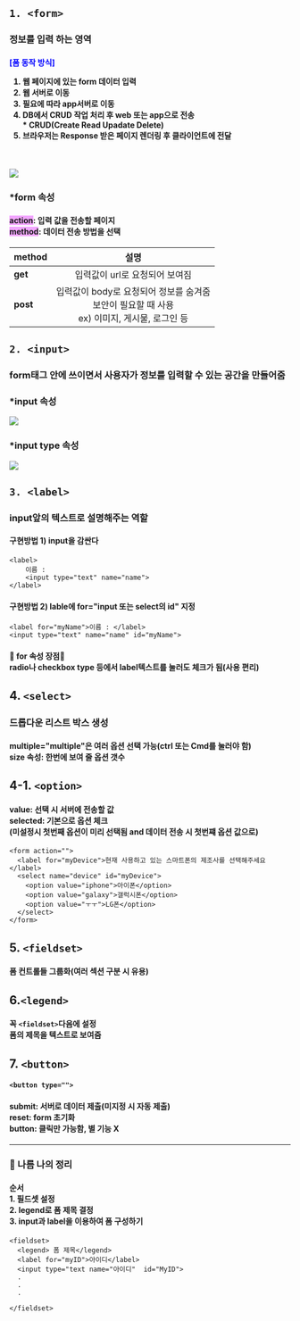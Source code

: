 ## ```1. <form>```
### 정보를 입력 하는 영역 
#### <span style="color:blue">[폼 동작 방식]</span><ol><li>웹 페이지에 있는 form 데이터 입력</li><li>웹 서버로 이동</li><li>필요에 따라 app서버로 이동</li><li>DB에서 CRUD 작업 처리 후 web 또는 app으로 전송<br>* CRUD(Create Read Upadate Delete)</li><li>브라우저는 Response 받은 페이지 렌더링 후 클라이언트에 전달</li></ol><br>
<img src="https://images.velog.io/images/greenth322/post/3b402cf2-9f00-47e9-a0ef-32e43ccbe467/fdfdf.JPG"> 
<br>

### *form 속성
#### <span style="background-color:#f2a6ff">action</span>: 입력 값을 전송할 페이지<br> <span style="background-color:#f2a6ff">method</span>: 데이터 전송 방법을 선택
| method | 설명 |
|:----------|:----------:|
| **get** | 입력값이 url로 요청되어 보여짐 | 
| **post** | 입력값이 body로 요청되어 정보를 숨겨줌<br>보안이 필요할 때 사용<br>ex) 이미지, 게시물, 로그인 등 |

## ```2. <input>```
### form태그 안에 쓰이면서 사용자가 정보를 입력할 수 있는 공간을 만들어줌
### *input 속성
<img src="https://images.velog.io/images/greenth322/post/8196a1c4-a990-4709-b011-4c816333fe7b/1.JPG"> 

### *input type 속성
<img src="https://images.velog.io/images/greenth322/post/b321ee6b-853b-45e8-9d90-73163e54fa4d/2.JPG">

## ```3. <label>```

### input앞의 텍스트로 설명해주는 역할
#### 구현방법 1) input을 감싼다
```
<label>
	이름 :
	<input type="text" name="name">
</label>
```

#### 구현방법 2) lable에 for="input 또는 select의 id" 지정<br>
```
<label for="myName">이름 : </label>
<input type="text" name="name" id="myName">
```

#### 💙 for 속성 장점💙<br>radio나 checkbox type 등에서 label텍스트를 눌러도 체크가 됨(사용 편리)
## 4. ```<select>``` 
### 드롭다운 리스트 박스 생성 
#### multiple="multiple"은 여러 옵션 선택 가능(ctrl 또는 Cmd를 눌러야 함)<br> size 속성: 한번에 보여 줄 옵션 갯수


## 4-1. ```<option>```
#### value: 선택 시 서버에 전송할 값<br>selected: 기본으로 옵션 체크<br>(미설정시 첫번째 옵션이 미리 선택됨 and 데이터 전송 시 첫번쨰 옵션 값으로)
```
<form action="">
  <label for="myDevice">현재 사용하고 있는 스마트폰의 제조사를 선택해주세요</label>
  <select name="device" id="myDevice">
    <option value="iphone">아이폰</option>
    <option value="galaxy">갤럭시폰</option>
    <option value="ㅜㅜ">LG폰</option>
  </select>
</form>
```

## 5. ```<fieldset>``` 
#### 폼 컨트롤들 그룹화(여러 섹션 구분 시 유용)

## 6.```<legend>```
####  꼭 ```<fieldset>```다음에 설정<br>폼의 제목을 텍스트로 보여줌

## 7. ```<button>```
#### ```<button type="">```
#### submit: 서버로 데이터 제출(미지정 시 자동 제출)<br>reset: form 초기화<br>button: 클릭만 가능함, 별 기능 X


*** 
### 🌷 나름 나의 정리 
#### 순서<br>1. 필드셋 설정 <br>2. legend로 폼 제목 결정<br>3. input과 label을 이용하여 폼 구성하기
```
<fieldset>
  <legend> 폼 제목</legend>
  <label for="myID">아이디</label>
  <input type="text name="아이디"  id="MyID">
  .
  .
  .

</fieldset>
```


